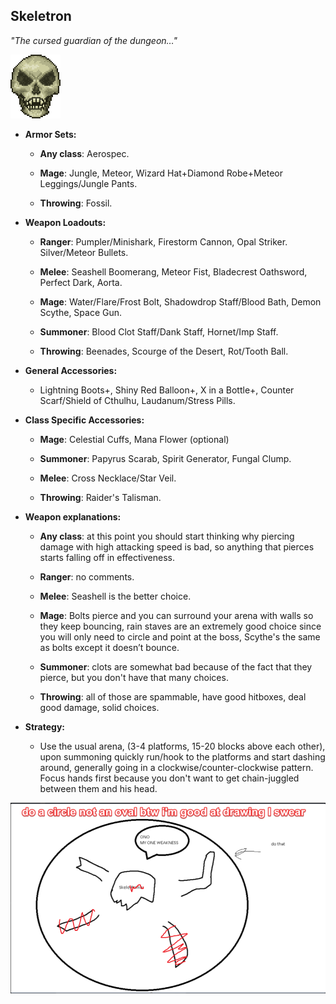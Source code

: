 ## Skeletron

*"The cursed guardian of the dungeon…"*

![image alt text](../public/BMbpD6rCZ1qoniF20u7H2A_img_17.png)

* **Armor Sets:**

    * **Any class**: Aerospec.

    * **Mage**: Jungle, Meteor, Wizard Hat+Diamond Robe+Meteor Leggings/Jungle Pants.

    * **Throwing**: Fossil.

* **Weapon Loadouts:**

    * **Ranger**: Pumpler/Minishark, Firestorm Cannon, Opal Striker. Silver/Meteor Bullets.

    * **Melee**: Seashell Boomerang, Meteor Fist, Bladecrest Oathsword, Perfect Dark, Aorta.

    * **Mage**: Water/Flare/Frost Bolt, Shadowdrop Staff/Blood Bath, Demon Scythe, Space Gun.

    * **Summoner**: Blood Clot Staff/Dank Staff, Hornet/Imp Staff.

    * **Throwing**: Beenades, Scourge of the Desert, Rot/Tooth Ball.

* **General Accessories:**

    * Lightning Boots+, Shiny Red Balloon+, X in a Bottle+, Counter Scarf/Shield of Cthulhu, Laudanum/Stress Pills.

* **Class Specific Accessories:**

    * **Mage**: Celestial Cuffs, Mana Flower (optional)

    * **Summoner**: Papyrus Scarab, Spirit Generator, Fungal Clump.

    * **Melee**: Cross Necklace/Star Veil.

    * **Throwing**: Raider's Talisman.

* **Weapon explanations:**

    * **Any class**: at this point you should start thinking why piercing damage with high attacking speed is bad, so anything that pierces starts falling off in effectiveness.

    * **Ranger**: no comments.

    * **Melee**: Seashell is the better choice.

    * **Mage**: Bolts pierce and you can surround your arena with walls so they keep bouncing, rain staves are an extremely good choice since you will only need to circle and point at the boss, Scythe's the same as bolts except it doesn’t bounce.

    * **Summoner**: clots are somewhat bad because of the fact that they pierce, but you don't have that many choices.

    * **Throwing**: all of those are spammable, have good hitboxes, deal good damage, solid choices.

* **Strategy:**

    * Use the usual arena, (3-4 platforms, 15-20 blocks above each other), upon summoning quickly run/hook to the platforms and start dashing around, generally going in a clockwise/counter-clockwise pattern. Focus hands first because you don't want to get chain-juggled between them and his head.

![image alt text](../public/BMbpD6rCZ1qoniF20u7H2A_img_18.png)
